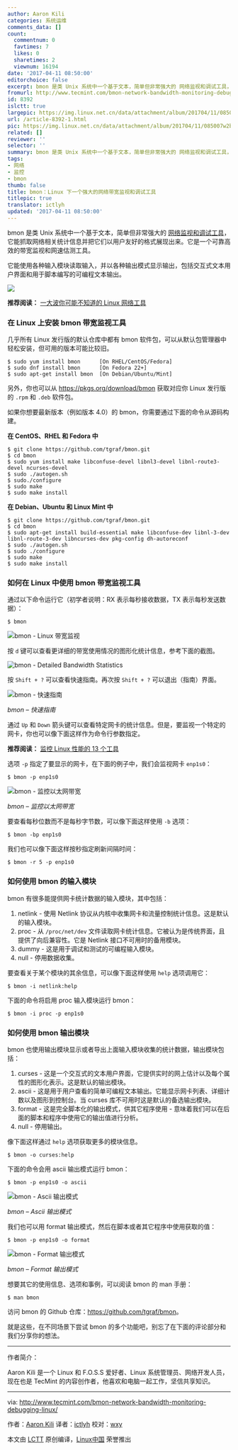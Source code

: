 ```yaml
---
author: Aaron Kili
categories: 系统运维
comments_data: []
count:
  commentnum: 0
  favtimes: 7
  likes: 0
  sharetimes: 2
  viewnum: 16194
date: '2017-04-11 08:50:00'
editorchoice: false
excerpt: bmon 是类 Unix 系统中一个基于文本，简单但非常强大的 网络监视和调试工具，它能抓取网络相关统计信息并把它们以用户友好的格式展现出来。它是一个可靠高效的带宽监视和网速估测工具。
fromurl: http://www.tecmint.com/bmon-network-bandwidth-monitoring-debugging-linux/
id: 8392
islctt: true
largepic: https://img.linux.net.cn/data/attachment/album/201704/11/085007w2bsis5ppqbq34u5.jpg
url: /article-8392-1.html
pic: https://img.linux.net.cn/data/attachment/album/201704/11/085007w2bsis5ppqbq34u5.jpg.thumb.jpg
related: []
reviewer: ''
selector: ''
summary: bmon 是类 Unix 系统中一个基于文本，简单但非常强大的 网络监视和调试工具，它能抓取网络相关统计信息并把它们以用户友好的格式展现出来。它是一个可靠高效的带宽监视和网速估测工具。
tags:
- 网络
- 监控
- bmon
thumb: false
title: bmon：Linux 下一个强大的网络带宽监视和调试工具
titlepic: true
translator: ictlyh
updated: '2017-04-11 08:50:00'
---
```


bmon 是类 Unix 系统中一个基于文本，简单但非常强大的 [网络监视和调试工具](/article-5435-1-rel.html)，它能抓取网络相关统计信息并把它们以用户友好的格式展现出来。它是一个可靠高效的带宽监视和网速估测工具。


它能使用各种输入模块读取输入，并以各种输出模式显示输出，包括交互式文本用户界面和用于脚本编写的可编程文本输出。


![](https://img.linux.net.cn/data/attachment/album/201704/11/085007w2bsis5ppqbq34u5.jpg)


**推荐阅读：** [一大波你可能不知道的 Linux 网络工具](/article-5435-1.html)


### 在 Linux 上安装 bmon 带宽监视工具


几乎所有 Linux 发行版的默认仓库中都有 bmon 软件包，可以从默认包管理器中轻松安装，但可用的版本可能比较旧。



```
$ sudo yum install bmon      [On RHEL/CentOS/Fedora]
$ sudo dnf install bmon      [On Fedora 22+]
$ sudo apt-get install bmon  [On Debian/Ubuntu/Mint]

```

另外，你也可以从 <https://pkgs.org/download/bmon> 获取对应你 Linux 发行版的 `.rpm` 和 `.deb` 软件包。


如果你想要最新版本（例如版本 4.0）的 bmon，你需要通过下面的命令从源码构建。


**在 CentOS、RHEL 和 Fedora 中**



```
$ git clone https://github.com/tgraf/bmon.git
$ cd bmon
$ sudo yum install make libconfuse-devel libnl3-devel libnl-route3-devel ncurses-devel
$ sudo ./autogen.sh
$ sudo./configure
$ sudo make
$ sudo make install

```

**在 Debian、Ubuntu 和 Linux Mint 中**



```
$ git clone https://github.com/tgraf/bmon.git
$ cd bmon
$ sudo apt-get install build-essential make libconfuse-dev libnl-3-dev libnl-route-3-dev libncurses-dev pkg-config dh-autoreconf
$ sudo ./autogen.sh
$ sudo ./configure
$ sudo make
$ sudo make install

```

### 如何在 Linux 中使用 bmon 带宽监视工具


通过以下命令运行它（初学者说明：RX 表示每秒接收数据，TX 表示每秒发送数据）：



```
$ bmon

```

![bmon - Linux 带宽监视](https://img.linux.net.cn/data/attachment/album/201704/11/085016jylmypmkkzqz6yyq.gif)


按 `d` 键可以查看更详细的带宽使用情况的图形化统计信息，参考下面的截图。


![bmon - Detailed Bandwidth Statistics](https://img.linux.net.cn/data/attachment/album/201704/11/085016mg9nnfqoofjfye9k.gif)


按 `Shift + ?` 可以查看快速指南。再次按 `Shift + ?` 可以退出（指南）界面。


![bmon - 快速指南](https://img.linux.net.cn/data/attachment/album/201704/11/085016ounbhapno0d6jvmd.png)


*bmon – 快速指南*


通过 `Up` 和 `Down` 箭头键可以查看特定网卡的统计信息。但是，要监视一个特定的网卡，你也可以像下面这样作为命令行参数指定。


**推荐阅读：** [监控 Linux 性能的 13 个工具](http://www.tecmint.com/linux-performance-monitoring-tools/)


选项 `-p` 指定了要显示的网卡，在下面的例子中，我们会监视网卡 `enp1s0`：



```
$ bmon -p enp1s0

```

![bmon - 监控以太网带宽](https://img.linux.net.cn/data/attachment/album/201704/11/085017hzx63gm2ixmxtwlm.png)


*bmon – 监控以太网带宽*


要查看每秒位数而不是每秒字节数，可以像下面这样使用 `-b` 选项：



```
$ bmon -bp enp1s0

```

我们也可以像下面这样按秒指定刷新间隔时间：



```
$ bmon -r 5 -p enp1s0

```

### 如何使用 bmon 的输入模块


bmon 有很多能提供网卡统计数据的输入模块，其中包括：


1. netlink - 使用 Netlink 协议从内核中收集网卡和流量控制统计信息。这是默认的输入模块。
2. proc - 从 `/proc/net/dev` 文件读取网卡统计信息。它被认为是传统界面，且提供了向后兼容性。它是 Netlink 接口不可用时的备用模块。
3. dummy - 这是用于调试和测试的可编程输入模块。
4. null - 停用数据收集。


要查看关于某个模块的其余信息，可以像下面这样使用 `help` 选项调用它：



```
$ bmon -i netlink:help

```

下面的命令将启用 proc 输入模块运行 bmon：



```
$ bmon -i proc -p enp1s0

```

### 如何使用 bmon 输出模块


bmon 也使用输出模块显示或者导出上面输入模块收集的统计数据，输出模块包括：


1. curses - 这是一个交互式的文本用户界面，它提供实时的网上估计以及每个属性的图形化表示。这是默认的输出模块。
2. ascii - 这是用于用户查看的简单可编程文本输出。它能显示网卡列表、详细计数以及图形到控制台。当 curses 库不可用时这是默认的备选输出模块。
3. format - 这是完全脚本化的输出模式，供其它程序使用 - 意味着我们可以在后面的脚本和程序中使用它的输出值进行分析。
4. null - 停用输出。


像下面这样通过 `help` 选项获取更多的模块信息。



```
$ bmon -o curses:help

```

下面的命令会用 ascii 输出模式运行 bmon：



```
$ bmon -p enp1s0 -o ascii  

```

![bmon - Ascii 输出模式](https://img.linux.net.cn/data/attachment/album/201704/11/085017df7p2gyuy32yfg8x.png)


*bmon – Ascii 输出模式*


我们也可以用 format 输出模式，然后在脚本或者其它程序中使用获取的值：



```
$ bmon -p enp1s0 -o format

```

![bmon - Format 输出模式](https://img.linux.net.cn/data/attachment/album/201704/11/085018fxeo2hgsigissgt2.png)


*bmon – Format 输出模式*


想要其它的使用信息、选项和事例，可以阅读 bmon 的 man 手册：



```
$ man bmon 

```

访问 bmon 的 Github 仓库：<https://github.com/tgraf/bmon>。


就是这些，在不同场景下尝试 bmon 的多个功能吧，别忘了在下面的评论部分和我们分享你的想法。




---


作者简介：


Aaron Kili 是一个 Linux 和 F.O.S.S 爱好者、Linux 系统管理员、网络开发人员，现在也是 TecMint 的内容创作者，他喜欢和电脑一起工作，坚信共享知识。




---


via: <http://www.tecmint.com/bmon-network-bandwidth-monitoring-debugging-linux/>


作者：[Aaron Kili](http://www.tecmint.com/author/aaronkili/) 译者：[ictlyh](https://github.com/ictlyh) 校对：[wxy](https://github.com/wxy)


本文由 [LCTT](https://github.com/LCTT/TranslateProject) 原创编译，[Linux中国](https://linux.cn/) 荣誉推出